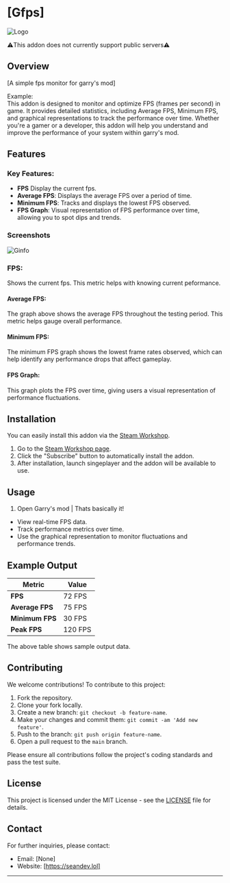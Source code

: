 <h1>[Gfps]</h1>

![Logo](https://github.com/user-attachments/assets/4ce70a1a-c106-4d9b-9cfc-40b5255496bc)

⚠️This addon does not currently support public servers⚠️
## Overview

[A simple fps monitor for garry's mod]

Example:  
This addon is designed to monitor and optimize FPS (frames per second) in game. It provides detailed statistics, including Average FPS, Minimum FPS, and graphical representations to track the performance over time. Whether you're a gamer or a developer, this addon will help you understand and improve the performance of your system within garry's mod.

## Features

### Key Features:
- **FPS** Display the current fps.
- **Average FPS**: Displays the average FPS over a period of time.
- **Minimum FPS**: Tracks and displays the lowest FPS observed.
- **FPS Graph**: Visual representation of FPS performance over time, allowing you to spot dips and trends.

### Screenshots
![Ginfo](https://github.com/user-attachments/assets/5501e7e8-aa05-4fdc-b4c9-e7df79f194e6)


### FPS:
Shows the current fps. This metric helps with knowing current peformance.

#### Average FPS:

The graph above shows the average FPS throughout the testing period. This metric helps gauge overall performance.

#### Minimum FPS:
The minimum FPS graph shows the lowest frame rates observed, which can help identify any performance drops that affect gameplay.

#### FPS Graph: 
This graph plots the FPS over time, giving users a visual representation of performance fluctuations.

## Installation

You can easily install this addon via the [Steam Workshop](https://steamcommunity.com/sharedfiles/filedetails/?id=3401664692).

1. Go to the [Steam Workshop page](https://steamcommunity.com/sharedfiles/filedetails/?id=3401664692).
2. Click the "Subscribe" button to automatically install the addon.
3. After installation, launch singeplayer and the addon will be available to use.

## Usage
1. Open Garry's mod | Thats basically it!

- View real-time FPS data.
- Track performance metrics over time.
- Use the graphical representation to monitor fluctuations and performance trends.

## Example Output

| Metric          | Value        |
|-----------------|--------------|
| **FPS**         | 72 FPS       |
| **Average FPS** | 75 FPS       |
| **Minimum FPS** | 30 FPS       |
| **Peak FPS**    | 120 FPS      |
The above table shows sample output data.

## Contributing

We welcome contributions! To contribute to this project:

1. Fork the repository.
2. Clone your fork locally.
3. Create a new branch: `git checkout -b feature-name`.
4. Make your changes and commit them: `git commit -am 'Add new feature'`.
5. Push to the branch: `git push origin feature-name`.
6. Open a pull request to the `main` branch.

Please ensure all contributions follow the project's coding standards and pass the test suite.

## License

This project is licensed under the MIT License - see the [LICENSE](LICENSE) file for details.

## Contact

For further inquiries, please contact:

- Email: [None]
- Website: [https://seandev.lol]

---
